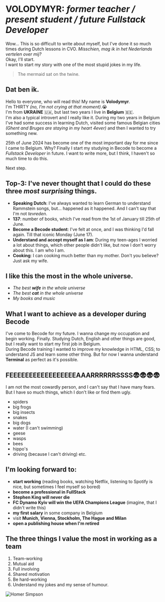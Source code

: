 
# VOLODYMYR: *former teacher / present student / future Fullstack Developer*


Wow... This is so difficult to write about myself, but I've done it so much times during Dutch lessons in CVO. *Misschien, mag ik in het Nederlands vertelen over mij?*<br>
Okay, I'll start.<br>
I want to start my story with one of the most stupid jokes in my life.
>
> The mermaid sat on the twine.
>


## Dat ben ik.
Hello to everyone, who will read this! My name is **Volodymyr**.<br>
I'm THIRTY *(no, I'm not crying at that moment)*.😭<br>
I'm from **UKRAINE** 🇺🇦, but last two years I live in **Belgium** 🇧🇪.<br>
I'm also a typical introvert and I really like it.
During my two years in Belgium I've had some success in learning Dutch, visited some famous Belgian cities *(Ghent and Bruges are staying in my heart 4ever)* and then I wanted to try something new.  

25th of June 2024 has become one of the most important day for me since I came to Belgium. Why? Finally I start my studying in Becode to become a *Fullstack Developer* in future. I want to write more, but I think, I haven't so much time to do this.

Next step.<br>
## Top-3: I've never thought that I could do these three *most surprising* things.
- **Speaking Dutch**: I've always wanted to learn German to understand Rammstein songs, but... happened as it happened. And I can't say that I'm not *tevreden*.
- **137**: number of books, which I've read from the 1st of January till 25th of June.
- **Become a Becode student**: I've felt at once, and I was thinking I'd fall again. Till that iconic Monday (June 17).
- **Understand and accept myself as I am**: During my teen-ages I worried a lot about things, which other people didn't like, but now I don't worry about this. I am who I am.
- **Cooking**: I can cooking much better than my mother. Don't you believe? Just ask my wife.

## I like this the most in the whole universe.
- *The best **wife** in the whole universe*
- *The best **cat** in the whole universe*
- *My books and music*

## What I want to achieve as a developer during Becode
I've come to Becode for my future. I wanna change my occupation and begin working. Finally. Studying Dutch, English and other things are good, but I really want to start my first job in Belgium.<br>
During Becode training I wanted to improve my knowledge in HTML, CSS; to understand JS and learn some other thing. But for now I wanna understand **Terminal** as perfect as it's possible.

## FEEEEEEEEEEEEEEEEEAAARRRRRRSSSS😨😨😨😨
I am not the most cowardly person, and I can't say that I have many fears. But I have so much things, which I don't like or find them ugly.
- spiders
- big frogs
- big insects
- snakes
- big dogs
- water (I can't swimming)
- geese
- wasps
- bees
- hippo's
- driving (because I can't driving)
etc.

## I'm looking forward to:
- **start working** (reading books, watching Netflix, listening to Spotify is nice, but sometimes I feel myself so bored)
- **become a professional in FullStack**
- **Stephen King will never die**
- **FC Dynamo Kyiv will win the UEFA Champions League** (imagine, that I didn't write this)
- **my first salary** in some company in Belgium
- visit **Munich, Vienna, Stockholm, The Hague and Milan**
- **open a publishing house when I'm retired**

## The three things I value the most in working as a team
1. Team-working
2. Mutual aid
3. Full involving
4. Shared motivation
5. Be hard-working
6. Understand my jokes and my sense of humour.

![Homer Simpson](https://media1.giphy.com/media/jUwpNzg9IcyrK/giphy.gif?cid=6c09b952pk3figagapakaioaz18vtbkca22ypz04l77e2g2q&ep=v1_internal_gif_by_id&rid=giphy.gif&ct=g)
